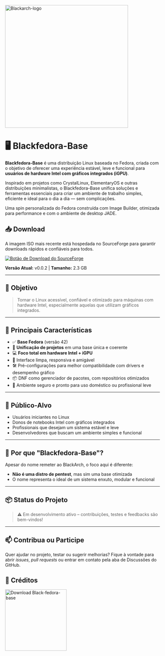 
<img width="400" height="400" alt="Blackarch-logo" src="https://github.com/user-attachments/assets/cc944209-7e00-4e08-a896-104b6f20d2b0" />

# 🖥️ Blackfedora-Base

**Blackfedora-Base** é uma distribuição Linux baseada no Fedora, criada com o objetivo de oferecer uma experiência estável, leve e funcional para **usuários de hardware Intel com gráficos integrados (iGPU)**.

Inspirado em projetos como CrystalLinux, ElementaryOS e outras distribuições minimalistas, o Blackfedora-Base unifica soluções e ferramentas essenciais para criar um ambiente de trabalho simples, eficiente e ideal para o dia a dia — sem complicações.

Uma spin personalizada do Fedora construída com Image Builder, otimizada para performance e com o ambiente de desktop JADE.

## 📥 Download

A imagem ISO mais recente está hospedada no SourceForge para garantir downloads rápidos e confiáveis para todos.

[![Botão de Download do SourceForge](https://a.fsdn.com/con/app/sf-download-button)](https://sourceforge.net/projects/black-fedora-base/files/latest/download)

**Versão Atual:** v0.0.2 | **Tamanho:** 2.3 GB

---
## 🎯 Objetivo

> Tornar o Linux acessível, confiável e otimizado para máquinas com hardware Intel, especialmente aquelas que utilizam gráficos integrados.

---

## 🚀 Principais Características

- ✅ **Base Fedora** (versão 42)
- 🧩 **Unificação de projetos** em uma base única e coerente
- 💻 **Foco total em hardware Intel + iGPU**
- 🧼 Interface limpa, responsiva e amigável
- 🛠️ Pré-configurações para melhor compatibilidade com drivers e desempenho gráfico
- 📦 DNF como gerenciador de pacotes, com repositórios otimizados
- 🔐 Ambiente seguro e pronto para uso doméstico ou profissional leve

---

## 👥 Público-Alvo

- Usuários iniciantes no Linux
- Donos de notebooks Intel com gráficos integrados
- Profissionais que desejam um sistema estável e leve
- Desenvolvedores que buscam um ambiente simples e funcional

---

## 📌 Por que "Blackfedora-Base"?

Apesar do nome remeter ao BlackArch, o foco aqui é diferente:
- **Não é uma distro de pentest**, mas sim uma base otimizada
- O nome representa o ideal de um sistema enxuto, modular e funcional

---

## 📦 Status do Projeto

> ⚠️ Em desenvolvimento ativo – contribuições, testes e feedbacks são bem-vindos!

---

## 📫 Contribua ou Participe

Quer ajudar no projeto, testar ou sugerir melhorias? Fique à vontade para abrir *issues*, *pull requests* ou entrar em contato pela aba de Discussões do GitHub.


## 🤝 Créditos
<a href="https://sourceforge.net/p/black-fedora-base/"><img alt="Download Black-fedora-base" src="https://sourceforge.net/sflogo.php?type=17&amp;group_id=3900944" width=200></a>
